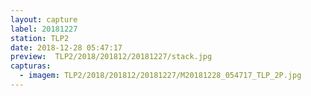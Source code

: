 ```yaml
---
layout: capture
label: 20181227
station: TLP2
date: 2018-12-28 05:47:17
preview:  TLP2/2018/201812/20181227/stack.jpg
capturas:
  - imagem: TLP2/2018/201812/20181227/M20181228_054717_TLP_2P.jpg
---
```


